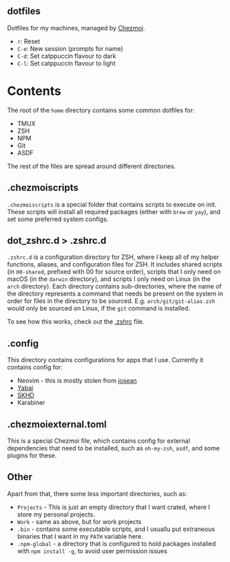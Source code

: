 ## dotfiles

Dotfiles for my machines, managed by [Chezmoi](https://chezmoi.io).

-   `r`: Reset
-   `C-e`: New session (prompts for name)
-   `C-d`: Set catppuccin flavour to dark
-   `C-l`: Set catppuccin flavour to light

# Contents

The root of the `home` directory contains some common dotfiles for:

-   TMUX
-   ZSH
-   NPM
-   Git
-   ASDF

The rest of the files are spread around different directories.

## .chezmoiscripts

`.chezmoiscripts` is a special folder that contains scripts to execute on init. These scripts will install all required packages (either with `brew` or `yay`), and set some preferred system configs.

## dot_zshrc.d > .zshrc.d

`.zshrc.d` is a configuration directory for ZSH, where I keep all of my helper functions, aliases, and configuration files for ZSH. It includes shared scripts (in `00-shared`, prefixed with 00 for source order), scripts that I only need on macOS (in the `darwin` directory), and scripts I only need on Linux (in the `arch` directory). Each directory contains sub-directories, where the name of the directory represents a command that needs be present on the system in order for files in the directory to be sourced. E.g. `arch/git/git-alias.zsh` would only be sourced on Linux, if the `git` command is installed.

To see how this works, check out the [.zshrc](home/dot_zshrc.tmpl) file.

## .config

This directory contains configurations for apps that I use. Currently it contains config for:

-   Neovim - this is mostly stolen from [josean](https://github.com/josean-dev/dev-environment-files)
-   [Yabai](https://github.com/koekeishiya/yabai)
-   [SKHD](https://github.com/koekeishiya/skhd)
-   Karabiner

## .chezmoiexternal.toml

This is a special Chezmoi file, which contains config for external dependencies that need to be installed, such as `oh-my-zsh`, `asdf`, and some plugins for these.

## Other

Apart from that, there some less important directories, such as:

-   `Projects` - This is just an empty directory that I want crated, where I store my personal projects.
-   `Work` - same as above, but for work projects
-   `.bin` - contains some executable scripts, and I usuallu put extraneous binaries that I want in my `PATH` variable here.
-   `.npm-global` - a directory that is configured to hold packages installed with `npm install -g`, to avoid user permission issues
